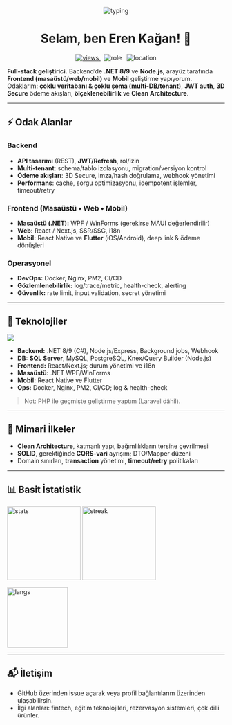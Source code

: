 <!-- Profil Banner / Typing -->
<p align="center">
  <img
    src="https://readme-typing-svg.demolab.com?size=22&duration=2400&pause=600&color=16B1F5&center=true&vCenter=true&width=820&font=Inter&v=1&lines=Eren+Ka%C4%9Fan+%7C+Full-Stack+Developer;.NET+8%2F9+%7C+Node.js+%7C+React+%2F+React+Native+%2F+Flutter;Multi-DB%2FTenant+%7C+3D+Secure+%7C+Clean+Architecture"
    alt="typing"
  />
</p>

<h1 align="center">Selam, ben Eren Kağan! 👋</h1>

<p align="center">
  <a href="https://github.com/erenkaganaydin">
    <img src="https://komarev.com/ghpvc/?username=erenkaganaydin&label=Ziyaret%C3%A7i&color=0e75b6&style=flat" alt="views" />
  </a>
  &nbsp;
  <img src="https://img.shields.io/badge/Role-Full--Stack%20Developer-16b1f5" alt="role"/>
  &nbsp;
  <img src="https://img.shields.io/badge/From-T%C3%BCrkiye-ff4757" alt="location"/>
</p>

**Full-stack geliştirici.** Backend’de **.NET 8/9** ve **Node.js**, arayüz tarafında **Frontend (masaüstü/web/mobil)** ve **Mobil** geliştirme yapıyorum.  
Odaklarım: **çoklu veritabanı & çoklu şema (multi-DB/tenant)**, **JWT auth**, **3D Secure** ödeme akışları, **ölçeklenebilirlik** ve **Clean Architecture**.

---

## ⚡ Odak Alanlar

### Backend
- **API tasarımı** (REST), **JWT/Refresh**, rol/izin
- **Multi-tenant**: schema/tablo izolasyonu, migration/versiyon kontrol
- **Ödeme akışları**: 3D Secure, imza/hash doğrulama, webhook yönetimi
- **Performans**: cache, sorgu optimizasyonu, idempotent işlemler, timeout/retry

### Frontend (Masaüstü • Web • Mobil)
- **Masaüstü (.NET):** WPF / WinForms (gerekirse MAUI değerlendirilir)
- **Web:** React / Next.js, SSR/SSG, i18n
- **Mobil:** React Native ve **Flutter** (iOS/Android), deep link & ödeme dönüşleri

### Operasyonel
- **DevOps:** Docker, Nginx, PM2, CI/CD
- **Gözlemlenebilirlik:** log/trace/metric, health-check, alerting
- **Güvenlik:** rate limit, input validation, secret yönetimi

---

## 🧰 Teknolojiler
<p>
  <img src="https://skillicons.dev/icons?i=dotnet,cs,nodejs,express,ts,react,reactnative,nextjs,flutter,html,css,tailwind,nginx,docker,linux,redis,mysql,postgres,sqlite,git,github,azure,vercel,cloudflare,php,laravel,postman" />
</p>

- **Backend:** .NET 8/9 (C#), Node.js/Express, Background jobs, Webhook
- **DB:** **SQL Server**, MySQL, PostgreSQL, Knex/Query Builder (Node.js)
- **Frontend:** React/Next.js; durum yönetimi ve i18n
- **Masaüstü:** .NET WPF/WinForms
- **Mobil:** React Native ve Flutter
- **Ops:** Docker, Nginx, PM2, CI/CD; log & health-check

> Not: PHP ile geçmişte geliştirme yaptım (Laravel dâhil).

---

## 🧱 Mimari İlkeler
- **Clean Architecture**, katmanlı yapı, bağımlılıkların tersine çevrilmesi
- **SOLID**, gerektiğinde **CQRS-vari** ayrışım; DTO/Mapper düzeni
- Domain sınırları, **transaction** yönetimi, **timeout/retry** politikaları

---

## 📊 Basit İstatistik
<p align="left">
  <img height="170" src="https://github-readme-stats.vercel.app/api?username=erenkaganaydin&show_icons=true&theme=tokyonight&hide_title=true" alt="stats"/>
  <img height="170" src="https://streak-stats.demolab.com?user=erenkaganaydin&theme=tokyonight" alt="streak"/>
</p>
<p>
  <img src="https://github-readme-stats.vercel.app/api/top-langs/?username=erenkaganaydin&layout=compact&theme=tokyonight" height="140" alt="langs"/>
</p>

<!-- İstersen repo kartlarını sabitlemek için:
<p>
  <a href="https://github.com/erenkaganaydin/REPO_1">
    <img src="https://github-readme-stats.vercel.app/api/pin/?username=erenkaganaydin&repo=REPO_1&theme=tokyonight" />
  </a>
  <a href="https://github.com/erenkaganaydin/REPO_2">
    <img src="https://github-readme-stats.vercel.app/api/pin/?username=erenkaganaydin&repo=REPO_2&theme=tokyonight" />
  </a>
</p>
-->

---

## 📬 İletişim
- GitHub üzerinden issue açarak veya profil bağlantılarım üzerinden ulaşabilirsin.
- İlgi alanları: fintech, eğitim teknolojileri, rezervasyon sistemleri, çok dilli ürünler.
